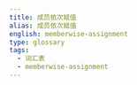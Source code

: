 ```yaml
---
title: 成员依次赋值
alias: 成员依次赋值
english: memberwise-assignment
type: glossary
tags:
  - 词汇表
  - memberwise-assignment
---
```

